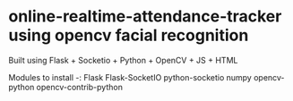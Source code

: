 # online-realtime-attendance-tracker using opencv facial recognition

Built using Flask + Socketio + Python + OpenCV + JS + HTML

Modules to install -:
Flask
Flask-SocketIO
python-socketio
numpy
opencv-python
opencv-contrib-python


